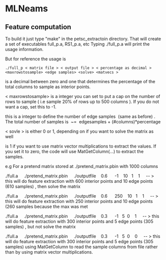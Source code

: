 # MLNeams

## Feature computation

To build it just type "make" in the petsc_extractoin directory. That will create a set of executables full_p.a, RS1_p.a, etc
Typing ./full_p.a will print the usage information.

But for reference the usage is 

```console
./full_p < matrix file > < output file > < percentage as decimal > <maxrowstosample> <edge samples> <solve> <matvecs >
```
<percentage as decimal> is a decimal between zero and one that determines the percentage of the total columns to sample as interior points.

< maxrowstosample> is a integer you can set to put a cap on the number of rows to sample ( i.e sample 20% of rows up to 500 columns ). If you do
not want a cap, set this to -1.

<edge samples> this is a integer to define the number of edge samples  (same as before) . The total number of samples is  ~=  edgesamples + (#columns)*percentage

< sovle > is either 0 or 1, depending on if you want to solve the matrix as well

<matvecs> is 1 if you want to use matrix vector multiplications to extract the values. If you set it to zero, the code will use MatGetColumn(...) to extract the samples.

e.g For a pretend matrix stored at ./pretend_matrix.pbin with 1000 columns

./full.a     ./pretend_matrix.pbin     ./outputfile    0.6      -1    10   1    1     -- > this will do feature extraction with 600 interior points and 10 edge points (610 samples) , then solve the matrix

./full.a     ./pretend_matrix.pbin     ./outputfile    0.6      250    10   1    1     -- > this will do feature extraction with 250 interior points and 10 edge points (260 samples because the max was met

./full.a     ./pretend_matrix.pbin     ./outputfile    0.3      -1   5  0    1     -- > this will do feature extraction with 300 interior points and 5 edge points (305 samples) , but not solve the matrix

./full.a     ./pretend_matrix.pbin     ./outputfile    0.3      -1   5  0    0     -- > this will do feature extraction with 300 interior points and 5 edge points (305 samples) using MatGetColumn to read the sample columns from file rather than by using matrix vector multiplications.
